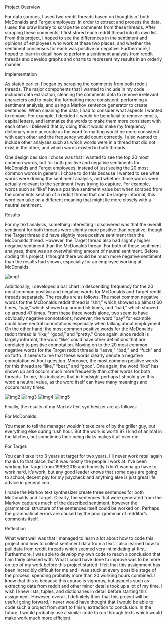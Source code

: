 Project Overview

For data sources, I used two reddit threads based on thoughts of both McDonalds and Target employees. In order to extract and process the data, I used the praw library to scrape the comments from these threads. After scraping these comments, I first stored each reddit thread into its own list. From this project, I hoped to see the differences in the sentiment and opinions of employees who work at these two places, and whether the sentiment consensus for each was positive or negative. Furthermore, I hoped to learn in detail how to perform a sentiment analysis from reddit threads and develop graphs and charts to represent my results in an orderly manner.

Implementation

As stated earlier, I began by scraping the comments from both reddit threads. The major components that I wanted to include in my code included data extraction, cleaning the comments data to remove irrelevant characters and to make the formatting more consistent, performing a sentiment analysis, and using a Markov sentence generator to create sentences. When cleaning the data, I had to consider what aspects I wanted to remove. For example, I decided it would be beneficial to remove emojis, capital letters, and lemmatize the words to make them more consistent with each other. I believed that by doing this it would make my frequency dictionary more accurate as the word formatting would be more consistent with each other and the frequency would count correctly. I also wanted to include other analyses such as which words were in a thread that did not exist in the other, and which words existed in both threads. 

One design decision I chose was that I wanted to see the top 20 most common words, but for both positive and negative sentiments for McDonalds and Target employees, instead of just seeing the 20 most common words in general. I chose to do this because I wanted to see what words were driving the sentiment analysis, and whether those words were actually relevant to the sentiment I was trying to capture. For example, words such as “like” have a positive sentiment value but when scraped from the comments section of a reddit thread that can be largely informal, this word can take on a different meaning that might lie more closely with a neutral sentiment. 

Results

For my text analysis, something interesting I discovered was that the overall sentiment for both threads were slightly more positive than negative, though the Target thread did have slightly more positive sentiment than the McDonalds thread. However, the Target thread also had slightly higher negative sentiment than the McDonalds thread. For both of these sentiment analyses, there was an overwhelming amount of neutral sentiment. Before coding this project, I thought there would be much more negative sentiment than the results had shown, especially for an employee working at McDonalds.

![img1](https://i.imgur.com/tUTJ9RC.png)

Additionally, I developed a bar chart in descending frequency for the 20 most common positive and negative words for McDonalds and Target reddit threads separately. The results are as follows. The most common negative words for the McDonalds reddit thread is “shit,” which showed up almost 60 times, “pay,” which showed up around 55 times, and “bad,” which showed up around 47 times. From these three words alone, two seem to have obviously negative connotations; however, the word “pay” for example could have neutral connotations especially when talking about employment. On the other hand, the most common positive words for the McDonalds reddit thread is “like,” “good,” and “pretty.” Once again, since reddit is largely informal, the word “like” could have other definitions that are unrelated to positive connotation. Moving on to the 20 most common negative words for the Target reddit thread is “leave,” “bad,” and “fuck” and so forth. It seems to me that these words clearly denote a negative connotation without question. Moreover, the most common positive words for this thread are “like,” “best,” and “good”. One again, the word “like” has shown up and occurs much more frequently than other words for both threads. To me, this indicates that in hindsight perhaps I should give this word a neutral value, as the word itself can have many meanings and occurs many times.

![img2](https://i.imgur.com/t4nGmDD.png)
![img3](https://i.imgur.com/q65uqRa.png)
![img4](https://i.imgur.com/9Tw1eAI.png)
![img5](https://i.imgur.com/Pktbr6s.png)

Finally, the results of my Markov text synthesizer are as follows:

For McDonalds:

You mean to tell the manager wouldn't take care of by the griller guy, but everything else during rush hour.
But the work is worth 8?
I kind of animal in the kitchen, but sometimes their being dicks makes it all over me.

For Target:

You can’t take it to 3 years at target for two years.
I'll never work retail again thanks to that place, but it was mostly the people I work at.
I've been working for Target from 1996-2015 and honestly I don’t wanna go have to work hard, it’s work, but any good leader knows that some days are going to school, decent pay for my paycheck and anything else is just great life advice in general imo

I made the Markov text synthesizer create three sentences for both McDonalds and Target. Clearly, the sentences that were generated from the Markov captures much of the described sentiment; however the grammatical structure of the sentences itself could be worked on. Perhaps the grammatical errors are caused by the poor grammar of redditor’s comments itself. 

Reflection

What went well was that I managed to learn a lot about how to code this project and how to collect sentiment data from a text. I also learned how to pull data from reddit threads which seemed very intimidating at first. Furthermore, I was able to develop my own code to reach a conclusion that I am fairly pleased with. What I could have done to improve was to be more on top of my work before this project started. I felt that this assignment has been incredibly difficult for me and I was stuck at every possible stage of the process, spending probably more than 20 working hours combined. I know that this is because this course is vigorous, but aspects such as extracting data from reddit and other minor details took up a lot of my time. I wish I knew lists, tuples, and dictionaries in detail before starting this assignment. However, overall, I definitely think that this project will be useful going forward. I never would have thought that I would be able to code such a project from start to finish, extraction to conclusion. In the future, I would probably use a similar code to run through texts which would make work much more efficient.

